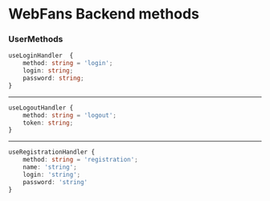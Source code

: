 # WebFans Backend methods

### UserMethods
```typescript
useLoginHandler  {
    method: string = 'login';
    login: string;
    password: string;
}
```

____
```typescript
useLogoutHandler {
    method: string = 'logout';
    token: string;
}
```

____

```typescript
useRegistrationHandler {
    method: string = 'registration';
    name: 'string';
    login: 'string';
    password: 'string'
}
```

